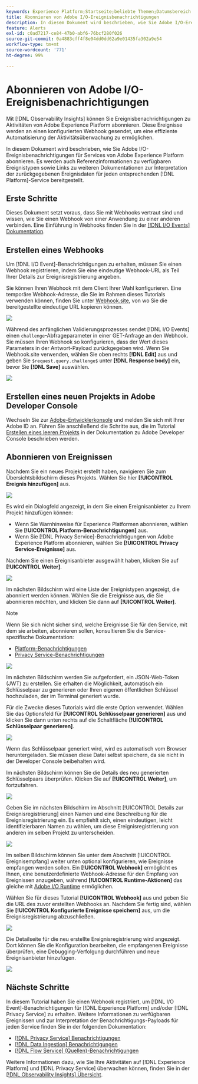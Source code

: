 ```yaml
---
keywords: Experience Platform;Startseite;beliebte Themen;Datumsbereich
title: Abonnieren von Adobe I/O-Ereignisbenachrichtigungen
description: In diesem Dokument wird beschrieben, wie Sie Adobe I/O-Ereignisbenachrichtigungen für Services von Adobe Experience Platform abonnieren. Es werden auch Referenzinformationen zu verfügbaren Ereignistypen sowie Links zu weiteren Dokumentationen zur Interpretation der zurückgegebenen Ereignisdaten für jeden anwendbaren  [!DNL Platform] -Service bereitgestellt.
feature: Alerts
exl-id: c0ad7217-ce84-47b0-abf6-76bcf280f026
source-git-commit: 0a4883cff4f8e04dd0dd62a9e01435fa302a9e54
workflow-type: tm+mt
source-wordcount: '771'
ht-degree: 99%

---
```


# Abonnieren von Adobe I/O-Ereignisbenachrichtigungen

Mit [!DNL Observability Insights] können Sie Ereignisbenachrichtigungen zu Aktivitäten von Adobe Experience Platform abonnieren. Diese Ereignisse werden an einen konfigurierten Webhook gesendet, um eine effiziente Automatisierung der Aktivitätsüberwachung zu ermöglichen.

In diesem Dokument wird beschrieben, wie Sie Adobe I/O-Ereignisbenachrichtigungen für Services von Adobe Experience Platform abonnieren. Es werden auch Referenzinformationen zu verfügbaren Ereignistypen sowie Links zu weiteren Dokumentationen zur Interpretation der zurückgegebenen Ereignisdaten für jeden entsprechenden [!DNL Platform]-Service bereitgestellt.

## Erste Schritte

Dieses Dokument setzt voraus, dass Sie mit Webhooks vertraut sind und wissen, wie Sie einen Webhook von einer Anwendung zu einer anderen verbinden. Eine Einführung in Webhooks finden Sie in der [[!DNL I/O Events] Dokumentation](https://www.adobe.io/apis/experienceplatform/events/docs.html#!adobedocs/adobeio-events/master/intro/webhook_docs_intro.md).

## Erstellen eines Webhooks

Um [!DNL I/O Event]-Benachrichtigungen zu erhalten, müssen Sie einen Webhook registrieren, indem Sie eine eindeutige Webhook-URL als Teil Ihrer Details zur Ereignisregistrierung angeben.

Sie können Ihren Webhook mit dem Client Ihrer Wahl konfigurieren. Eine temporäre Webhook-Adresse, die Sie im Rahmen dieses Tutorials verwenden können, finden Sie unter [Webhook.site](https://webhook.site/), von wo Sie die bereitgestellte eindeutige URL kopieren können.

![](../images/notifications/webhook-url.png)

Während des anfänglichen Validierungsprozesses sendet [!DNL I/O Events] einen `challenge`-Abfrageparameter in einer GET-Anfrage an den Webhook. Sie müssen Ihren Webhook so konfigurieren, dass der Wert dieses Parameters in der Antwort-Payload zurückgegeben wird. Wenn Sie Webhook.site verwenden, wählen Sie oben rechts **[!DNL Edit]** aus und geben Sie `$request.query.challenge$` unter **[!DNL Response body]** ein, bevor Sie **[!DNL Save]** auswählen.

![](../images/notifications/response-challenge.png)

## Erstellen eines neuen Projekts in Adobe Developer Console

Wechseln Sie zur [Adobe-Entwicklerkonsole](https://www.adobe.com/go/devs_console_ui) und melden Sie sich mit Ihrer Adobe ID an. Führen Sie anschließend die Schritte aus, die im Tutorial [Erstellen eines leeren Projekts](https://developer.adobe.com/developer-console/docs/guides/projects/projects-empty/) in der Dokumentation zu Adobe Developer Console beschrieben werden.

## Abonnieren von Ereignissen

Nachdem Sie ein neues Projekt erstellt haben, navigieren Sie zum Übersichtsbildschirm dieses Projekts. Wählen Sie hier **[!UICONTROL Ereignis hinzufügen]** aus.

![](../images/notifications/add-event-button.png)

Es wird ein Dialogfeld angezeigt, in dem Sie einen Ereignisanbieter zu Ihrem Projekt hinzufügen können:

* Wenn Sie Warnhinweise für Experience Platformen abonnieren, wählen Sie **[!UICONTROL Platform-Benachrichtigungen]** aus.
* Wenn Sie [!DNL Privacy Service]-Benachrichtigungen von Adobe Experience Platform abonnieren, wählen Sie **[!UICONTROL Privacy Service-Ereignisse]** aus.

Nachdem Sie einen Ereignisanbieter ausgewählt haben, klicken Sie auf **[!UICONTROL Weiter]**.

![](../images/notifications/event-provider.png)

Im nächsten Bildschirm wird eine Liste der Ereignistypen angezeigt, die abonniert werden können. Wählen Sie die Ereignisse aus, die Sie abonnieren möchten, und klicken Sie dann auf **[!UICONTROL Weiter]**.

>[!NOTE]
>
>Wenn Sie sich nicht sicher sind, welche Ereignisse Sie für den Service, mit dem sie arbeiten, abonnieren sollen, konsultieren Sie die Service-spezifische Dokumentation:
>
>* [Platform-Benachrichtigungen](./rules.md)
>* [Privacy Service-Benachrichtigungen](../../privacy-service/privacy-events.md)


![](../images/notifications/choose-event-subscriptions.png)

Im nächsten Bildschirm werden Sie aufgefordert, ein JSON-Web-Token (JWT) zu erstellen. Sie erhalten die Möglichkeit, automatisch ein Schlüsselpaar zu generieren oder Ihren eigenen öffentlichen Schlüssel hochzuladen, der im Terminal generiert wurde.

Für die Zwecke dieses Tutorials wird die erste Option verwendet. Wählen Sie das Optionsfeld für **[!UICONTROL Schlüsselpaar generieren]** aus und klicken Sie dann unten rechts auf die Schaltfläche **[!UICONTROL Schlüsselpaar generieren]**.

![](../images/notifications/generate-keypair.png)

Wenn das Schlüsselpaar generiert wird, wird es automatisch vom Browser heruntergeladen. Sie müssen diese Datei selbst speichern, da sie nicht in der Developer Console beibehalten wird.

Im nächsten Bildschirm können Sie die Details des neu generierten Schlüsselpaars überprüfen. Klicken Sie auf **[!UICONTROL Weiter]**, um fortzufahren.

![](../images/notifications/keypair-generated.png)

Geben Sie im nächsten Bildschirm im Abschnitt [!UICONTROL Details zur Ereignisregistrierung] einen Namen und eine Beschreibung für die Ereignisregistrierung ein. Es empfiehlt sich, einen eindeutigen, leicht identifizierbaren Namen zu wählen, um diese Ereignisregistrierung von anderen im selben Projekt zu unterscheiden.

![](../images/notifications/registration-details.png)

Im selben Bildschirm können Sie unter dem Abschnitt [!UICONTROL Ereignisempfang] weiter unten optional konfigurieren, wie Ereignisse empfangen werden sollen. Ein **[!UICONTROL Webhook]** ermöglicht es Ihnen, eine benutzerdefinierte Webhook-Adresse für den Empfang von Ereignissen anzugeben, während **[!UICONTROL Runtime-Aktionen]** das gleiche mit [Adobe I/O Runtime](https://www.adobe.io/apis/experienceplatform/runtime/docs.html) ermöglichen.

Wählen Sie für dieses Tutorial **[!UICONTROL Webhook]** aus und geben Sie die URL des zuvor erstellten Webhooks an. Nachdem Sie fertig sind, wählen Sie **[!UICONTROL Konfigurierte Ereignisse speichern]** aus, um die Ereignisregistrierung abzuschließen.

![](../images/notifications/receive-events.png)

Die Detailseite für die neu erstellte Ereignisregistrierung wird angezeigt. Dort können Sie die Konfiguration bearbeiten, die empfangenen Ereignisse überprüfen, eine Debugging-Verfolgung durchführen und neue Ereignisanbieter hinzufügen.

![](../images/notifications/registration-complete.png)

## Nächste Schritte

In diesem Tutorial haben Sie einen Webhook registriert, um [!DNL I/O Event]-Benachrichtigungen für [!DNL Experience Platform] und/oder [!DNL Privacy Service] zu erhalten. Weitere Informationen zu verfügbaren Ereignissen und zur Interpretation der Benachrichtigungs-Payloads für jeden Service finden Sie in der folgenden Dokumentation:

* [[!DNL Privacy Service] Benachrichtigungen](../../privacy-service/privacy-events.md)
* [[!DNL Data Ingestion] Benachrichtigungen](../../ingestion/quality/subscribe-events.md)
* [[!DNL Flow Service] (Quellen)-Benachrichtigungen](../../sources/notifications.md)

Weitere Informationen dazu, wie Sie Ihre Aktivitäten auf [!DNL Experience Platform] und [!DNL Privacy Service] überwachen können, finden Sie in der [[!DNL Observability Insights] Übersicht](../home.md).
